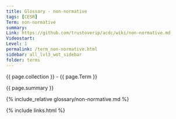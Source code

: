 ```yaml
---
title: Glossary - non-normative
tags: [CESR]
Term: non-normative
summary: 
Link: https://github.com/trustoverip/acdc/wiki/non-normative.md
Videostart: 
Level: 1
permalink: /term_non-normative.html
sidebar: all_lvl3_wot_sidebar
folder: terms
---
```


{{ page.collection }} - {{ page.Term }}

   {{ page.summary }}

{% include_relative glossary/non-normative.md %}

 {% include links.html %} 
